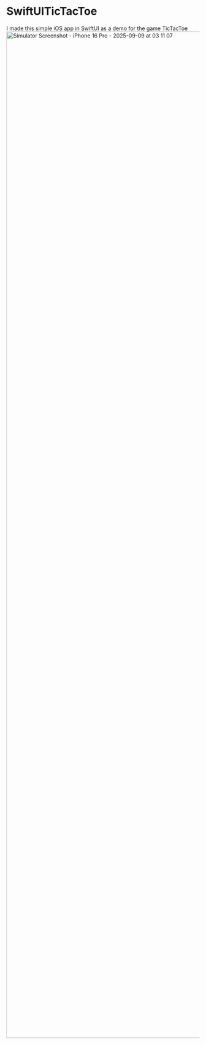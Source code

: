 # SwiftUITicTacToe
I made this simple iOS app in SwiftUI as a demo for the game TicTacToe
<img width="1206" height="2622" alt="Simulator Screenshot - iPhone 16 Pro - 2025-09-09 at 03 11 07" src="https://github.com/user-attachments/assets/3860fe2b-3221-48ae-9e15-008fc83ccd4e" />
